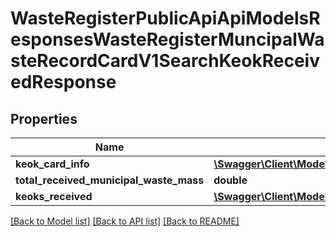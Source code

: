 # WasteRegisterPublicApiApiModelsResponsesWasteRegisterMuncipalWasteRecordCardV1SearchKeokReceivedResponse

## Properties
Name | Type | Description | Notes
------------ | ------------- | ------------- | -------------
**keok_card_info** | [**\Swagger\Client\Model\WasteRegisterPublicApiApiModelsResponsesWasteRegisterMuncipalWasteRecordCardV1KeokCardInfo**](WasteRegisterPublicApiApiModelsResponsesWasteRegisterMuncipalWasteRecordCardV1KeokCardInfo.md) |  | [optional] 
**total_received_municipal_waste_mass** | **double** |  | [optional] 
**keoks_received** | [**\Swagger\Client\Model\WasteRegisterPublicApiApiModelsResponsesWasteRegisterMuncipalWasteRecordCardV1PaginatedPageKeokReceivedListItem**](WasteRegisterPublicApiApiModelsResponsesWasteRegisterMuncipalWasteRecordCardV1PaginatedPageKeokReceivedListItem.md) |  | [optional] 

[[Back to Model list]](../README.md#documentation-for-models) [[Back to API list]](../README.md#documentation-for-api-endpoints) [[Back to README]](../README.md)


